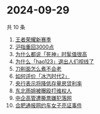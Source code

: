 # 2024-09-29

共 10 条

<!-- BEGIN -->
<!-- 最后更新时间 Sun Sep 29 2024 09:05:09 GMT+0800 (China Standard Time) -->

1. [王者荣耀新赛季](https://www.zhihu.com/search?q=%E7%8E%8B%E8%80%85%E8%8D%A3%E8%80%80%E6%96%B0%E8%B5%9B%E5%AD%A3)
1. [沪指重回3000点](https://www.zhihu.com/search?q=%E6%B2%AA%E6%8C%87%E9%87%8D%E5%9B%9E3000%E7%82%B9)
1. [为什么都说「死神」时髦值很高](https://www.zhihu.com/search?q=%E4%B8%BA%E4%BB%80%E4%B9%88%E9%83%BD%E8%AF%B4%E3%80%8C%E6%AD%BB%E7%A5%9E%E3%80%8D%E6%97%B6%E9%AB%A6%E5%80%BC%E5%BE%88%E9%AB%98)
1. [为什么「hao123」退出人们视线了](https://www.zhihu.com/search?q=%E4%B8%BA%E4%BB%80%E4%B9%88%E3%80%8Chao123%E3%80%8D%E9%80%80%E5%87%BA%E4%BA%BA%E4%BB%AC%E8%A7%86%E7%BA%BF%E4%BA%86)
1. [刀削面怎么煮不会老](https://www.zhihu.com/search?q=%E5%88%80%E5%89%8A%E9%9D%A2%E6%80%8E%E4%B9%88%E7%85%AE%E4%B8%8D%E4%BC%9A%E8%80%81)
1. [如何评价「冰汽时代2」](https://www.zhihu.com/search?q=%E5%A6%82%E4%BD%95%E8%AF%84%E4%BB%B7%E3%80%8C%E5%86%B0%E6%B1%BD%E6%97%B6%E4%BB%A32%E3%80%8D)
1. [央行表示将降低存量房贷利率](https://www.zhihu.com/search?q=%E5%A4%AE%E8%A1%8C%E8%A1%A8%E7%A4%BA%E5%B0%86%E9%99%8D%E4%BD%8E%E5%AD%98%E9%87%8F%E6%88%BF%E8%B4%B7%E5%88%A9%E7%8E%87)
1. [东北雨姐被曝殴打维权人](https://www.zhihu.com/search?q=%E4%B8%9C%E5%8C%97%E9%9B%A8%E5%A7%90%E8%A2%AB%E6%9B%9D%E6%AE%B4%E6%89%93%E7%BB%B4%E6%9D%83%E4%BA%BA)
1. [中企高管遭撕票嫌犯落网](https://www.zhihu.com/search?q=%E4%B8%AD%E4%BC%81%E9%AB%98%E7%AE%A1%E9%81%AD%E6%92%95%E7%A5%A8%E5%AB%8C%E7%8A%AF%E8%90%BD%E7%BD%91)
1. [合肥通报网约车女子亮证事件](https://www.zhihu.com/search?q=%E5%90%88%E8%82%A5%E9%80%9A%E6%8A%A5%E7%BD%91%E7%BA%A6%E8%BD%A6%E5%A5%B3%E5%AD%90%E4%BA%AE%E8%AF%81%E4%BA%8B%E4%BB%B6)

<!-- END -->
